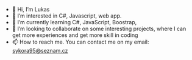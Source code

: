 - 👋 Hi, I’m Lukas
- 👀 I’m interested in C#, Javascript, web app.
- 🌱 I’m currently learning C#, JavaScript, Boostrap, 
- 💞️ I’m looking to collaborate on some interesting projects, where I can get more experiences and get more skill in coding
- 📫 How to reach me. You can contact me on my email: sykora95@seznam.cz

<!---
sykora95/sykora95 is a ✨ special ✨ repository because its `README.md` (this file) appears on your GitHub profile.
You can click the Preview link to take a look at your changes.
--->

